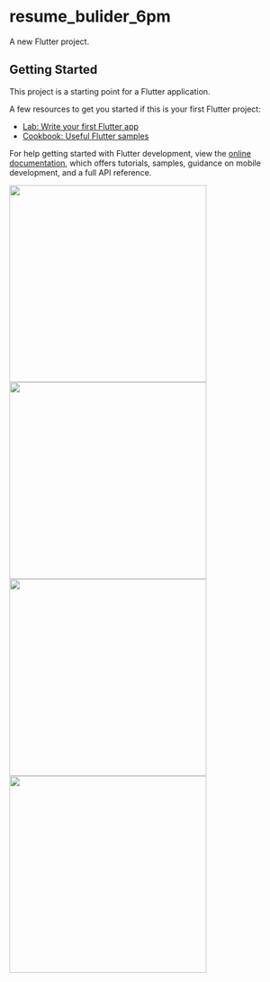 # resume_bulider_6pm

A new Flutter project.

## Getting Started

This project is a starting point for a Flutter application.

A few resources to get you started if this is your first Flutter project:

- [Lab: Write your first Flutter app](https://docs.flutter.dev/get-started/codelab)
- [Cookbook: Useful Flutter samples](https://docs.flutter.dev/cookbook)

For help getting started with Flutter development, view the
[online documentation](https://docs.flutter.dev/), which offers tutorials,
samples, guidance on mobile development, and a full API reference.

<img src="https://user-images.githubusercontent.com/114163756/231756714-85f0e2b1-5098-4249-ade6-de69e6f0a712.png" width="350px"> <img src="https://user-images.githubusercontent.com/114163756/231756886-97fc309f-19f9-409e-bbb6-9d96ac8765dc.png" width="350px"> <img src="https://user-images.githubusercontent.com/114163756/231757615-f46a39f1-d00c-4a3e-b7f9-38dca6aae45c.png" width="350px"> <img src="https://user-images.githubusercontent.com/114163756/231757867-db6fc7a2-81ca-48ab-ab24-e4ae1d7f59d2.png" width="350px">

